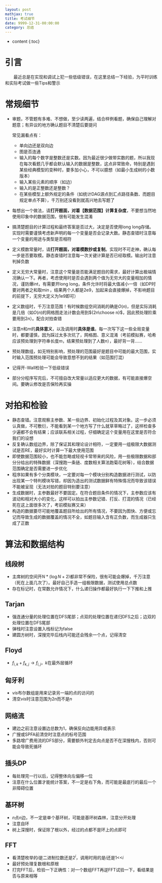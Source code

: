 ```yaml
---
layout: post
mathjax: true
title: 考试细节
date: 9999-12-31-00:00:00
category: 总结
---
```

* content
{:toc}
# 引言

　　最近总是在实现和调试上犯一些低级错误，在这里总结一下经验，为平时训练和实际考试做一些Tips和警示



# 常规细节

* 审题，不管题有多难、不想做，至少读两遍，结合样例看题，确保自己理解对题意；有异议的地方确认题目不清楚后要提问

  常见漏看点有：

  * 单向边还是双向边
  * 图是否连通
  * 输入的每个数字是整数还是实数。因为最近很少做带实数的题，所以我现在每次看题几乎都会默认输入的数据是整数，这点非常致命，特别是遇到某些经典模型的变种时，要多加小心，不可以臆想（如最小生成树的小数版本）
  * 输入某些元素的顺序（如边）
  * 输入的是正整数还是整数？
  * 在某些模型上额外规定的条件（如统计DAG源点到汇点路径条数、而题目规定单点不算），千万别还没看到就高兴地去写题了

* 每想出一个做法，请**打开题面，对着【数据范围】计算复杂度**，不要想当然地使用印象中的数据范围，很有可能发生混淆

* 搞清楚题目的计算过程和最终答案是否过大，决定是否使用long long存储。实现时需要谨慎考虑新声明的每一个变量是否会记录大数。静态查错时注意每一个变量的用途与类型是否相符

* 定义模数常量时，请**打开题面，对着模数抄或复制**。实现时不可走神，确认每一步是否要取模。静态查错时注意每一次关键计算是否已经取模。输出时注意判掉负数

* 定义无穷大常量时，注意这个常量是否能满足题目的需求，最好计算出极端情况确认一下。再者，考虑使用时是否会遇到两个值为无穷大的变量相加的情况，谨防爆int，有需要开long long，条件允许时将最大值减小一倍（如DP时要对两者之和取$\min$，结果两个人都是2e9，加起来会直接爆掉，不影响题目的前提下，无穷大定义为1e9即可）

* 定义数组时，千万注意范围！有时候数组空间消耗的确是$O(n)$，但是实际消耗是几倍（如$O(n)$的网格图走法计数会用到${2n\choose n}$，因此预处理阶乘要用到$2n$）。配合对拍查错

* 注意$n$和$m$的**具体意义**，以及调用时**具体是谁**。每一次写下这一些全局变量时，都要谨慎，因为踩过太多次坑了，网格图、意义混淆（考前模拟赛，哈希应该预处理到字符串长度$m$，结果预处理到了人数$n$），最好背一背......

* 预处理数组，如无特别影响，预处理的范围最好是题目中可能的最大范围，实时输入范围预处理可能会导致意想不到的结果（如范围打混）

* 记得开-Wall检验一下低级错误

* 部分分程序写完后，不可擅自改大常量以适应更大的数据，有可能直接爆空间。要确认修改是否保险再实操

# 对拍和检验

* 静态查错。注意观察主参数、某一些边界、初始化过程及其对象。这一步必须认真做，不可敷衍，不能看到某一个地方写了什么就草草略过了，这样检查多少遍都不会有结果；应该联系相关过程，仔细确定这个变量用在这里是否符合我们的设想
* 反复确认数组边界，除了保证其和理论设计相符，一定要用一组极限大数据测试是否RE，最好实时计算一下最大使用范围
* 即使数据范围较小，也不能忽略或轻视卡常带来的风险，用一些极限数据和部分分给出的特殊数据（深搜跑一条链、度数相关算法跑菊花树等），结合数据范围确定是否需要进一步优化
* 程序如果有多个分类模块，一定要对每一个模块分别构造数据进行测试，以防出现某一个特判模块写错，却因为造出的测试数据鲜有特殊情况而导致该错误不能被呈现（无法对拍的题目特别要注意）
* 生成数据时，主参数最好不要固定。在符合题目条件的情况下，主参数应该有波动和相对大小的变化，这样可以拍出主参数记错、打反、打混的情况（已经死在这上面很多次了，考前模拟赛又来）
* 构造的数据要尽可能地覆盖题目所给出的所有情况，不要因为图快、方便或忘记而导致生成的数据覆盖的情况不全，如题目输入含有正负数，而生成器只生成了正数

# 算法和数据结构

## 线段树

* 主席树的空间开$N*(\log N+2)$都非常不保险，很有可能会爆掉，千万注意（死在上面几次了）。最好自己手造一组极限数据，测试使用总点数
* 存在标记时，在常数允许情况下，什么递归操作都最好执行一下下推和上推

## Tarjan

* 强连通分量的处理位置在DFS尾部；点双的处理位置在递归DFS之后；边双的处理位置在DFS尾部
* 弹栈时注意设置入栈标记为false
* 建圆方树时，深搜完毕后栈内可能还会残余一个点，记得清空

## Floyd

* $f_{i,k}+f_{k,j}\rightarrow f_{i,j}$，$k$在最外层循环

## 匈牙利

* $vis$布尔数组是用来记录另一端的点的访问的
* 清空$vis$时注意范围为$2n$而不是$n$

## 网络流

* 建边之前注意设置边总数为1，确保反向边能用异或表示
* 广搜或SPFA前清空时注意点的标号范围
* 多路增广费用流的DFS部分，需要额外判定去向点是否不在深搜栈内，否则可能会导致死循环

## 插头DP

* 每处理完一行以后，记得整体向左偏移一位
* 注意在什么位置才能统计答案，不一定是右下角，而可能是最底行的最后一个非障碍位置

## 基环树

* $n$点$n$边，不一定是单个基环树，可能是基环树森林，注意分开处理
* 注意自环
* 树上深搜时，保证除了根以外，经过的点都不是环上的点即可

## FFT

* 看清楚枚举的$i$是二进制位数还是$2^i$，调用时用的是$i$还是$1$<<$i$
* 最好预处理复数根和原根
* 打完FFT后，检验一下正确性：对一个数组FFT再逆FFT试验一下，看结果是否与原来相等